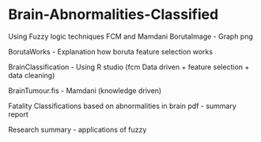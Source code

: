 # Brain-Abnormalities-Classified
Using Fuzzy logic techniques FCM and Mamdani
BorutaImage - Graph png

BorutaWorks - Explanation how boruta feature selection works

BrainClassification - Using R studio (fcm Data driven + feature selection + data cleaning)

BrainTumour.fis - Mamdani (knowledge driven)

Fatality Classifications based on abnormalities in brain pdf - summary report

Research summary - applications of fuzzy

